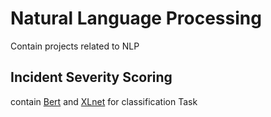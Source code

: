 # Natural Language Processing
Contain projects related to NLP

## Incident Severity Scoring
contain [Bert](https://arxiv.org/abs/1810.04805) and [XLnet](https://arxiv.org/abs/1906.08237) for classification Task
